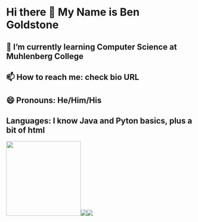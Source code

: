 # Hi there 👋 My Name is Ben Goldstone
## 🌱 I’m currently learning Computer Science at Muhlenberg College
## 📫 How to reach me: check bio URL
## 😄 Pronouns: He/Him/His
## Languages: I know Java and Pyton basics, plus a bit of html
<img src="https://user-images.githubusercontent.com/23127820/113224923-7b672000-925a-11eb-865c-1c305fe52cf7.jpg" width="200"><img src="https://user-images.githubusercontent.com/23127820/113224780-275c3b80-925a-11eb-9072-680dbf2cd9ae.png"><img src="https://user-images.githubusercontent.com/23127820/113224883-65f1f600-925a-11eb-8438-4a5a7957f31f.png">




<!--
**bgoldstone/bgoldstone** is a ✨ _special_ ✨ repository because its `README.md` (this file) appears on your GitHub profile.

Here are some ideas to get you started:

- 🔭 I’m currently working on ...
- 👯 I’m looking to collaborate on ...
- 🤔 I’m looking for help with ...
- 💬 Ask me about ...
- ⚡ Fun fact: ...
-->
